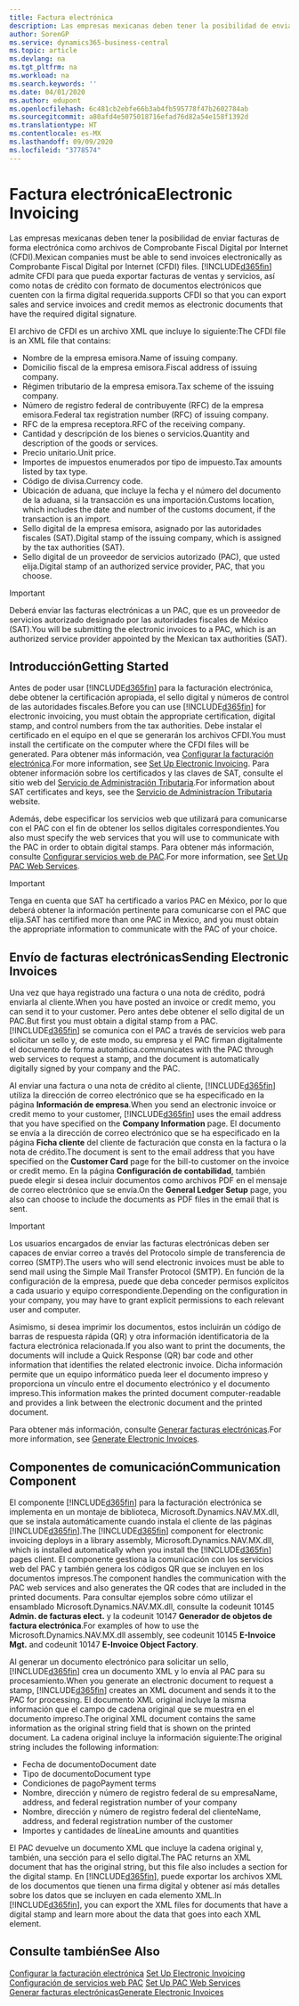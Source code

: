 ```yaml
---
title: Factura electrónica
description: Las empresas mexicanas deben tener la posibilidad de enviar facturas de forma electrónica como archivos de Comprobante Fiscal Digital por Internet (CFDI). Business Central admite CFDI para que pueda exportar facturas de ventas y servicios, y notas de crédito como documentos electrónicos que tienen la firma digital requerida.
author: SorenGP
ms.service: dynamics365-business-central
ms.topic: article
ms.devlang: na
ms.tgt_pltfrm: na
ms.workload: na
ms.search.keywords: ''
ms.date: 04/01/2020
ms.author: edupont
ms.openlocfilehash: 6c481cb2ebfe66b3ab4fb595778f47b2602784ab
ms.sourcegitcommit: a80afd4e5075018716efad76d82a54e158f1392d
ms.translationtype: HT
ms.contentlocale: es-MX
ms.lasthandoff: 09/09/2020
ms.locfileid: "3778574"
---
```

# <a name="electronic-invoicing"></a><span data-ttu-id="cd5f9-104">Factura electrónica</span><span class="sxs-lookup"><span data-stu-id="cd5f9-104">Electronic Invoicing</span></span>
<span data-ttu-id="cd5f9-105">Las empresas mexicanas deben tener la posibilidad de enviar facturas de forma electrónica como archivos de Comprobante Fiscal Digital por Internet (CFDI).</span><span class="sxs-lookup"><span data-stu-id="cd5f9-105">Mexican companies must be able to send invoices electronically as Comprobante Fiscal Digital por Internet (CFDI) files.</span></span> [!INCLUDE[d365fin](../../includes/d365fin_md.md)] <span data-ttu-id="cd5f9-106">admite CFDI para que pueda exportar facturas de ventas y servicios, así como notas de crédito con formato de documentos electrónicos que cuenten con la firma digital requerida.</span><span class="sxs-lookup"><span data-stu-id="cd5f9-106">supports CFDI so that you can export sales and service invoices and credit memos as electronic documents that have the required digital signature.</span></span>  

<span data-ttu-id="cd5f9-107">El archivo de CFDI es un archivo XML que incluye lo siguiente:</span><span class="sxs-lookup"><span data-stu-id="cd5f9-107">The CFDI file is an XML file that contains:</span></span>  

- <span data-ttu-id="cd5f9-108">Nombre de la empresa emisora.</span><span class="sxs-lookup"><span data-stu-id="cd5f9-108">Name of issuing company.</span></span>  
- <span data-ttu-id="cd5f9-109">Domicilio fiscal de la empresa emisora.</span><span class="sxs-lookup"><span data-stu-id="cd5f9-109">Fiscal address of issuing company.</span></span>  
- <span data-ttu-id="cd5f9-110">Régimen tributario de la empresa emisora.</span><span class="sxs-lookup"><span data-stu-id="cd5f9-110">Tax scheme of the issuing company.</span></span>  
- <span data-ttu-id="cd5f9-111">Número de registro federal de contribuyente (RFC) de la empresa emisora.</span><span class="sxs-lookup"><span data-stu-id="cd5f9-111">Federal tax registration number (RFC) of issuing company.</span></span>  
- <span data-ttu-id="cd5f9-112">RFC de la empresa receptora.</span><span class="sxs-lookup"><span data-stu-id="cd5f9-112">RFC of the receiving company.</span></span>  
- <span data-ttu-id="cd5f9-113">Cantidad y descripción de los bienes o servicios.</span><span class="sxs-lookup"><span data-stu-id="cd5f9-113">Quantity and description of the goods or services.</span></span>  
- <span data-ttu-id="cd5f9-114">Precio unitario.</span><span class="sxs-lookup"><span data-stu-id="cd5f9-114">Unit price.</span></span>  
- <span data-ttu-id="cd5f9-115">Importes de impuestos enumerados por tipo de impuesto.</span><span class="sxs-lookup"><span data-stu-id="cd5f9-115">Tax amounts listed by tax type.</span></span>  
- <span data-ttu-id="cd5f9-116">Código de divisa.</span><span class="sxs-lookup"><span data-stu-id="cd5f9-116">Currency code.</span></span>  
- <span data-ttu-id="cd5f9-117">Ubicación de aduana, que incluye la fecha y el número del documento de la aduana, si la transacción es una importación.</span><span class="sxs-lookup"><span data-stu-id="cd5f9-117">Customs location, which includes the date and number of the customs document, if the transaction is an import.</span></span>  
- <span data-ttu-id="cd5f9-118">Sello digital de la empresa emisora, asignado por las autoridades fiscales (SAT).</span><span class="sxs-lookup"><span data-stu-id="cd5f9-118">Digital stamp of the issuing company, which is assigned by the tax authorities (SAT).</span></span>  
- <span data-ttu-id="cd5f9-119">Sello digital de un proveedor de servicios autorizado (PAC), que usted elija.</span><span class="sxs-lookup"><span data-stu-id="cd5f9-119">Digital stamp of an authorized service provider, PAC, that you choose.</span></span>  

> [!IMPORTANT]  
>  <span data-ttu-id="cd5f9-120">Deberá enviar las facturas electrónicas a un PAC, que es un proveedor de servicios autorizado designado por las autoridades fiscales de México (SAT).</span><span class="sxs-lookup"><span data-stu-id="cd5f9-120">You will be submitting the electronic invoices to a PAC, which is an authorized service provider appointed by the Mexican tax authorities (SAT).</span></span>  

## <a name="getting-started"></a><span data-ttu-id="cd5f9-121">Introducción</span><span class="sxs-lookup"><span data-stu-id="cd5f9-121">Getting Started</span></span>  
<span data-ttu-id="cd5f9-122">Antes de poder usar [!INCLUDE[d365fin](../../includes/d365fin_md.md)] para la facturación electrónica, debe obtener la certificación apropiada, el sello digital y números de control de las autoridades fiscales.</span><span class="sxs-lookup"><span data-stu-id="cd5f9-122">Before you can use [!INCLUDE[d365fin](../../includes/d365fin_md.md)] for electronic invoicing, you must obtain the appropriate certification, digital stamp, and control numbers from the tax authorities.</span></span> <span data-ttu-id="cd5f9-123">Debe instalar el certificado en el equipo en el que se generarán los archivos CFDI.</span><span class="sxs-lookup"><span data-stu-id="cd5f9-123">You must install the certificate on the computer where the CFDI files will be generated.</span></span> <span data-ttu-id="cd5f9-124">Para obtener más información, vea [Configurar la facturación electrónica](how-to-set-up-electronic-invoicing.md).</span><span class="sxs-lookup"><span data-stu-id="cd5f9-124">For more information, see [Set Up Electronic Invoicing](how-to-set-up-electronic-invoicing.md).</span></span> <span data-ttu-id="cd5f9-125">Para obtener información sobre los certificados y las claves de SAT, consulte el sitio web del [Servicio de Administración Tributaria](https://go.microsoft.com/fwlink/?LinkId=242772).</span><span class="sxs-lookup"><span data-stu-id="cd5f9-125">For information about SAT certificates and keys, see the [Servicio de Administracíon Tributaria](https://go.microsoft.com/fwlink/?LinkId=242772) website.</span></span>

<span data-ttu-id="cd5f9-126">Además, debe especificar los servicios web que utilizará para comunicarse con el PAC con el fin de obtener los sellos digitales correspondientes.</span><span class="sxs-lookup"><span data-stu-id="cd5f9-126">You also must specify the web services that you will use to communicate with the PAC in order to obtain digital stamps.</span></span> <span data-ttu-id="cd5f9-127">Para obtener más información, consulte [Configurar servicios web de PAC](how-to-set-up-pac-web-services.md).</span><span class="sxs-lookup"><span data-stu-id="cd5f9-127">For more information, see [Set Up PAC Web Services](how-to-set-up-pac-web-services.md).</span></span>  

> [!IMPORTANT]  
>  <span data-ttu-id="cd5f9-128">Tenga en cuenta que SAT ha certificado a varios PAC en México, por lo que deberá obtener la información pertinente para comunicarse con el PAC que elija.</span><span class="sxs-lookup"><span data-stu-id="cd5f9-128">SAT has certified more than one PAC in Mexico, and you must obtain the appropriate information to communicate with the PAC of your choice.</span></span>  

## <a name="sending-electronic-invoices"></a><span data-ttu-id="cd5f9-129">Envío de facturas electrónicas</span><span class="sxs-lookup"><span data-stu-id="cd5f9-129">Sending Electronic Invoices</span></span>  
<span data-ttu-id="cd5f9-130">Una vez que haya registrado una factura o una nota de crédito, podrá enviarla al cliente.</span><span class="sxs-lookup"><span data-stu-id="cd5f9-130">When you have posted an invoice or credit memo, you can send it to your customer.</span></span> <span data-ttu-id="cd5f9-131">Pero antes debe obtener el sello digital de un PAC.</span><span class="sxs-lookup"><span data-stu-id="cd5f9-131">But first you must obtain a digital stamp from a PAC.</span></span> [!INCLUDE[d365fin](../../includes/d365fin_md.md)] <span data-ttu-id="cd5f9-132">se comunica con el PAC a través de servicios web para solicitar un sello y, de este modo, su empresa y el PAC firman digitalmente el documento de forma automática.</span><span class="sxs-lookup"><span data-stu-id="cd5f9-132">communicates with the PAC through web services to request a stamp, and the document is automatically digitally signed by your company and the PAC.</span></span>  

<span data-ttu-id="cd5f9-133">Al enviar una factura o una nota de crédito al cliente, [!INCLUDE[d365fin](../../includes/d365fin_md.md)] utiliza la dirección de correo electrónico que se ha especificado en la página **Información de empresa**.</span><span class="sxs-lookup"><span data-stu-id="cd5f9-133">When you send an electronic invoice or credit memo to your customer, [!INCLUDE[d365fin](../../includes/d365fin_md.md)] uses the email address that you have specified on the **Company Information** page.</span></span> <span data-ttu-id="cd5f9-134">El documento se envía a la dirección de correo electrónico que se ha especificado en la página **Ficha cliente** del cliente de facturación que consta en la factura o la nota de crédito.</span><span class="sxs-lookup"><span data-stu-id="cd5f9-134">The document is sent to the email address that you have specified on the **Customer Card** page for the bill-to customer on the invoice or credit memo.</span></span> <span data-ttu-id="cd5f9-135">En la página **Configuración de contabilidad**, también puede elegir si desea incluir documentos como archivos PDF en el mensaje de correo electrónico que se envía.</span><span class="sxs-lookup"><span data-stu-id="cd5f9-135">On the **General Ledger Setup** page, you also can choose to include the documents as PDF files in the email that is sent.</span></span>  

> [!IMPORTANT]  
>  <span data-ttu-id="cd5f9-136">Los usuarios encargados de enviar las facturas electrónicas deben ser capaces de enviar correo a través del Protocolo simple de transferencia de correo (SMTP).</span><span class="sxs-lookup"><span data-stu-id="cd5f9-136">The users who will send electronic invoices must be able to send mail using the Simple Mail Transfer Protocol (SMTP).</span></span> <span data-ttu-id="cd5f9-137">En función de la configuración de la empresa, puede que deba conceder permisos explícitos a cada usuario y equipo correspondiente.</span><span class="sxs-lookup"><span data-stu-id="cd5f9-137">Depending on the configuration in your company, you may have to grant explicit permissions to each relevant user and computer.</span></span>  

<span data-ttu-id="cd5f9-138">Asimismo, si desea imprimir los documentos, estos incluirán un código de barras de respuesta rápida (QR) y otra información identificatoria de la factura electrónica relacionada.</span><span class="sxs-lookup"><span data-stu-id="cd5f9-138">If you also want to print the documents, the documents will include a Quick Response (QR) bar code and other information that identifies the related electronic invoice.</span></span> <span data-ttu-id="cd5f9-139">Dicha información permite que un equipo informático pueda leer el documento impreso y proporciona un vínculo entre el documento electrónico y el documento impreso.</span><span class="sxs-lookup"><span data-stu-id="cd5f9-139">This information makes the printed document computer-readable and provides a link between the electronic document and the printed document.</span></span>  

<span data-ttu-id="cd5f9-140">Para obtener más información, consulte [Generar facturas electrónicas](how-to-generate-electronic-invoices.md).</span><span class="sxs-lookup"><span data-stu-id="cd5f9-140">For more information, see [Generate Electronic Invoices](how-to-generate-electronic-invoices.md).</span></span>  

## <a name="communication-component"></a><span data-ttu-id="cd5f9-141">Componentes de comunicación</span><span class="sxs-lookup"><span data-stu-id="cd5f9-141">Communication Component</span></span>  
<span data-ttu-id="cd5f9-142">El componente [!INCLUDE[d365fin](../../includes/d365fin_md.md)] para la facturación electrónica se implementa en un montaje de biblioteca, Microsoft.Dynamics.NAV.MX.dll, que se instala automáticamente cuando instala el cliente de las páginas [!INCLUDE[d365fin](../../includes/d365fin_md.md)].</span><span class="sxs-lookup"><span data-stu-id="cd5f9-142">The [!INCLUDE[d365fin](../../includes/d365fin_md.md)] component for electronic invoicing deploys in a library assembly, Microsoft.Dynamics.NAV.MX.dll, which is installed automatically when you install the [!INCLUDE[d365fin](../../includes/d365fin_md.md)] pages client.</span></span> <span data-ttu-id="cd5f9-143">El componente gestiona la comunicación con los servicios web del PAC y también genera los códigos QR que se incluyen en los documentos impresos.</span><span class="sxs-lookup"><span data-stu-id="cd5f9-143">The component handles the communication with the PAC web services and also generates the QR codes that are included in the printed documents.</span></span> <span data-ttu-id="cd5f9-144">Para consultar ejemplos sobre cómo utilizar el ensamblado Microsoft.Dynamics.NAV.MX.dll, consulte la codeunit 10145 **Admin. de facturas elect.** y la codeunit 10147 **Generador de objetos de factura electrónica**.</span><span class="sxs-lookup"><span data-stu-id="cd5f9-144">For examples of how to use the Microsoft.Dynamics.NAV.MX.dll assembly, see codeunit 10145 **E-Invoice Mgt.** and codeunit 10147 **E-Invoice Object Factory**.</span></span>  

 <span data-ttu-id="cd5f9-145">Al generar un documento electrónico para solicitar un sello, [!INCLUDE[d365fin](../../includes/d365fin_md.md)] crea un documento XML y lo envía al PAC para su procesamiento.</span><span class="sxs-lookup"><span data-stu-id="cd5f9-145">When you generate an electronic document to request a stamp, [!INCLUDE[d365fin](../../includes/d365fin_md.md)] creates an XML document and sends it to the PAC for processing.</span></span> <span data-ttu-id="cd5f9-146">El documento XML original incluye la misma información que el campo de cadena original que se muestra en el documento impreso.</span><span class="sxs-lookup"><span data-stu-id="cd5f9-146">The original XML document contains the same information as the original string field that is shown on the printed document.</span></span> <span data-ttu-id="cd5f9-147">La cadena original incluye la información siguiente:</span><span class="sxs-lookup"><span data-stu-id="cd5f9-147">The original string includes the following information:</span></span>  

- <span data-ttu-id="cd5f9-148">Fecha de documento</span><span class="sxs-lookup"><span data-stu-id="cd5f9-148">Document date</span></span>  
- <span data-ttu-id="cd5f9-149">Tipo de documento</span><span class="sxs-lookup"><span data-stu-id="cd5f9-149">Document type</span></span>  
- <span data-ttu-id="cd5f9-150">Condiciones de pago</span><span class="sxs-lookup"><span data-stu-id="cd5f9-150">Payment terms</span></span>  
- <span data-ttu-id="cd5f9-151">Nombre, dirección y número de registro federal de su empresa</span><span class="sxs-lookup"><span data-stu-id="cd5f9-151">Name, address, and federal registration number of your company</span></span>  
- <span data-ttu-id="cd5f9-152">Nombre, dirección y número de registro federal del cliente</span><span class="sxs-lookup"><span data-stu-id="cd5f9-152">Name, address, and federal registration number of the customer</span></span>  
- <span data-ttu-id="cd5f9-153">Importes y cantidades de línea</span><span class="sxs-lookup"><span data-stu-id="cd5f9-153">Line amounts and quantities</span></span>  

<span data-ttu-id="cd5f9-154">El PAC devuelve un documento XML que incluye la cadena original y, también, una sección para el sello digital.</span><span class="sxs-lookup"><span data-stu-id="cd5f9-154">The PAC returns an XML document that has the original string, but this file also includes a section for the digital stamp.</span></span> <span data-ttu-id="cd5f9-155">En [!INCLUDE[d365fin](../../includes/d365fin_md.md)], puede exportar los archivos XML de los documentos que tienen una firma digital y obtener así más detalles sobre los datos que se incluyen en cada elemento XML.</span><span class="sxs-lookup"><span data-stu-id="cd5f9-155">In [!INCLUDE[d365fin](../../includes/d365fin_md.md)], you can export the XML files for documents that have a digital stamp and learn more about the data that goes into each XML element.</span></span>  

## <a name="see-also"></a><span data-ttu-id="cd5f9-156">Consulte también</span><span class="sxs-lookup"><span data-stu-id="cd5f9-156">See Also</span></span>  
 <span data-ttu-id="cd5f9-157">[Configurar la facturación electrónica](how-to-set-up-electronic-invoicing.md) </span><span class="sxs-lookup"><span data-stu-id="cd5f9-157">[Set Up Electronic Invoicing](how-to-set-up-electronic-invoicing.md) </span></span>  
 <span data-ttu-id="cd5f9-158">[Configuración de servicios web PAC](how-to-set-up-pac-web-services.md) </span><span class="sxs-lookup"><span data-stu-id="cd5f9-158">[Set Up PAC Web Services](how-to-set-up-pac-web-services.md) </span></span>  
 [<span data-ttu-id="cd5f9-159">Generar facturas electrónicas</span><span class="sxs-lookup"><span data-stu-id="cd5f9-159">Generate Electronic Invoices</span></span>](how-to-generate-electronic-invoices.md)
